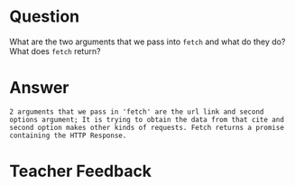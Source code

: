 # Question
What are the two arguments that we pass into `fetch` and what do they do? What does `fetch` return?

# Answer
    2 arguments that we pass in 'fetch' are the url link and second options argument; It is trying to obtain the data from that cite and second option makes other kinds of requests. Fetch returns a promise containing the HTTP Response. 

# Teacher Feedback
